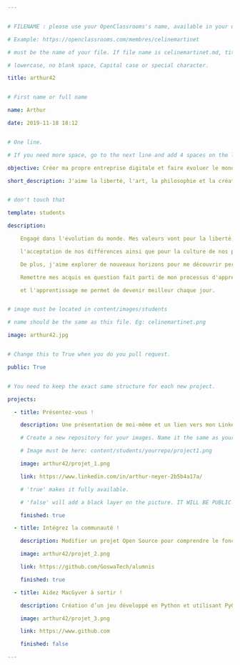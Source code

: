 ```yaml
---


# FILENAME : please use your OpenClassrooms's name, available in your url.

# Example: https://openclassrooms.com/membres/celinemartinet

# must be the name of your file. If file name is celinemartinet.md, title is celinemartinet.

# lowercase, no blank space, Capital case or special character.

title: arthur42


# First name or full name

name: Arthur

date: 2019-11-18 18:12


# One line.

# If you need more space, go to the next line and add 4 spaces on the left, as in 'description'.

objective: Créer ma propre entreprise digitale et faire évoluer le monde.

short_description: J'aime la liberté, l'art, la philosophie et la création de nouveaux concepts.


# don't touch that

template: students

description:

    Engagé dans l'évolution du monde. Mes valeurs vont pour la liberté, le partage,

    l'acceptation de nos différences ainsi que pour la culture de nos passions.

    De plus, j'aime explorer de nouveaux horizons pour me découvrir personnellement.

    Remettre mes acquis en question fait parti de mon processus d'apprentissage

    et l'apprentissage me permet de devenir meilleur chaque jour.


# image must be located in content/images/students

# name should be the same as this file. Eg: celinemartinet.png

image: arthur42.jpg


# Change this to True when you do you pull request.

public: True


# You need to keep the exact same structure for each new project.

projects:

  - title: Présentez-vous !

    description: Une présentation de moi-même et un lien vers mon LinkedIn.

    # Create a new repository for your images. Name it the same as your nickname and profile picture.

    # Image must be here: content/students/yourrepo/project1.png

    image: arthur42/projet_1.png

    link: https://www.linkedin.com/in/arthur-neyer-2b5b4a17a/

    # 'true' makes it fully available.

    # 'false' will add a black layer on the picture. IT WILL BE PUBLIC!

    finished: true

  - title: Intégrez la communauté !

    description: Modifier un projet Open Source pour comprendre le fonctionnement de Git, de Github et des pull requests.

    image: arthur42/projet_2.png

    link: https://github.com/GoswaTech/alumnis

    finished: true

  - title: Aidez MacGyver à sortir !

    description: Création d’un jeu développé en Python et utilisant PyGame.

    image: arthur42/projet_3.png

    link: https://www.github.com

    finished: false

---
```

